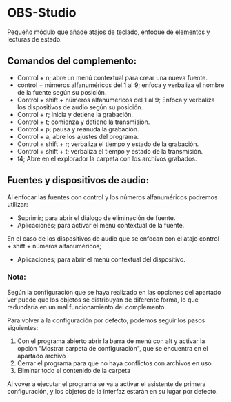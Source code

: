 # OBS-Studio

Pequeño módulo  que añade atajos de teclado, enfoque de elementos y lecturas de estado.

## Comandos del complemento:

* Control + n; abre un menú contextual para crear una nueva fuente.
* control + números alfanuméricos del 1 al 9; enfoca y verbaliza el nombre de la fuente según su posición.
* Control + shift + números alfanuméricos del 1 al 9; Enfoca y verbaliza los dispositivos de audio según su posición.
* Control + r; Inicia y detiene la grabación.
* Control + t; comienza y detiene la transmisión.
* Control + p; pausa y reanuda la grabación.
* Control + a; abre los ajustes del programa.
* Control + shift + r; verbaliza el tiempo y estado de la grabación.
* Control + shift + t; verbaliza el tiempo y estado de la transmisión.
* f4; Abre en el explorador la carpeta con los archivos grabados.

## Fuentes y dispositivos de audio:
Al enfocar las fuentes con control y los números alfanuméricos podremos utilizar:  

* Suprimir; para abrir el diálogo de eliminación de fuente.  
* Aplicaciones; para activar el menú contextual de la fuente.

En el caso de los dispositivos de audio que se enfocan con el atajo control + shift + números alfanuméricos;  

* Aplicaciones; para abrir el menú contextual del dispositivo.

### Nota:

Según la configuración que se haya realizado en las opciones del apartado ver puede que los objetos se distribuyan de diferente forma, lo que redundaría en un mal funcionamiento del complemento.

Para volver a la configuración por defecto, podemos seguir los pasos siguientes:
 
1. Con el programa abierto abrir la barra de menú con alt y activar la opción "Mostrar carpeta de configuración", que se encuentra  en el apartado archivo
2. Cerrar el programa para que no haya conflictos con archivos en uso
3. Eliminar todo el contenido de la carpeta

Al vover a ejecutar el programa se va a activar el asistente de primera configuración, y los objetos de la interfaz estarán en su lugar por defecto.  
